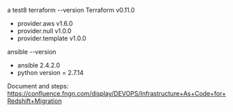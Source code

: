 a test8
terraform --version
Terraform v0.11.0
+ provider.aws v1.6.0
+ provider.null v1.0.0
+ provider.template v1.0.0

ansible --version  
+ ansible 2.4.2.0  
+ python version = 2.7.14

Document and steps:
https://confluence.fngn.com/display/DEVOPS/Infrastructure+As+Code+for+Redshift+Migration
